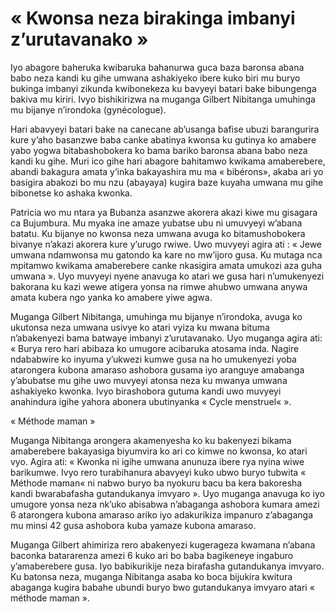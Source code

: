 # « Kwonsa neza birakinga imbanyi z’urutavanako »

Iyo abagore baheruka kwibaruka bahanurwa guca baza baronsa abana babo neza kandi ku gihe umwana ashakiyeko ibere kuko biri mu buryo bukinga imbanyi zikunda kwibonekeza ku bavyeyi batari bake bibungenga bakiva mu kiriri. Ivyo bishikirizwa na muganga Gilbert Nibitanga umuhinga mu bijanye n’irondoka (gynécologue).

Hari abavyeyi batari bake na canecane ab’usanga bafise ubuzi barangurira kure y’aho basanzwe baba canke abatinya kwonsa ku gutinya ko amabere yabo yogwa bitabashobokera ko bama bariko baronsa abana babo neza kandi ku gihe. Muri ico gihe hari abagore bahitamwo kwikama amaberebere, abandi bakagura amata y’inka bakayashira mu ma « bibérons», akaba ari yo basigira abakozi bo mu nzu (abayaya) kugira baze kuyaha umwana mu gihe bibonetse ko ashaka kwonka.

Patricia wo mu ntara ya Bubanza asanzwe akorera akazi kiwe mu gisagara ca Bujumbura. Mu myaka ine amaze yubatse ubu ni umuvyeyi w’abana batatu. Ku bijanye no kwonsa neza umwana avuga ko bitamushobokera bivanye n’akazi akorera kure y’urugo rwiwe. Uwo muvyeyi agira ati : « Jewe umwana ndamwonsa mu gatondo ka kare no mw’ijoro gusa. Ku mutaga nca mpitamwo kwikama amaberebere canke nkasigira amata umukozi aza guha umwana ». Uyo muvyeyi nyene anavuga ko atari we gusa hari n’umukenyezi bakorana ku kazi wewe atigera yonsa na rimwe ahubwo umwana anywa amata kubera ngo yanka ko amabere yiwe agwa.

Muganga Gilbert Nibitanga, umuhinga mu bijanye n’irondoka, avuga ko ukutonsa neza umwana usivye ko atari vyiza ku mwana bituma n’abakenyezi bama batwaye imbanyi z’urutavanako. Uyo muganga agira ati: « Burya rero hari abibaza ko umugore acibaruka atosama inda. Nagire ndababwire ko inyuma y’ukwezi kumwe gusa na ho umukenyezi yoba atarongera kubona amaraso ashobora gusama iyo aranguye amabanga y’abubatse mu gihe uwo muvyeyi atonsa neza ku mwanya umwana ashakiyeko kwonka. Ivyo birashobora gutuma kandi uwo muvyeyi anahindura igihe yahora abonera ubutinyanka « Cycle menstruel« ».

« Méthode maman »

Muganga Nibitanga arongera akamenyesha ko ku bakenyezi bikama amaberebere bakayasiga biyumvira ko ari co kimwe no kwonsa, ko atari vyo. Agira ati: « Kwonka ni igihe umwana anunuza ibere rya nyina wiwe barikumwe. Ivyo rero turabihanura abavyeyi kuko ubwo buryo tubwita « Méthode maman«  ni nabwo buryo ba nyokuru bacu ba kera bakoresha kandi bwarabafasha gutandukanya imvyaro ». Uyo muganga anavuga ko iyo umugore yonsa neza nk’uko abisabwa n’abaganga ashobora kumara amezi 6 atarongera kubona amaraso ariko iyo adakurikiza impanuro z’abaganga mu minsi 42 gusa ashobora kuba yamaze kubona amaraso.

Muganga Gilbert ahimiriza rero abakenyezi kugerageza kwamana n’abana baconka batararenza amezi 6 kuko ari bo baba bagikeneye ingaburo y’amaberebere gusa. Iyo babikurikije neza birafasha gutandukanya imvyaro. Ku batonsa neza, muganga Nibitanga asaba ko boca bijukira kwitura abaganga kugira babahe ubundi buryo bwo gutandukanya imvyaro atari « méthode maman ».